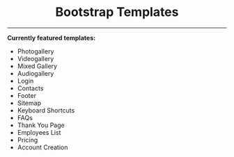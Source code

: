 <center><h1>Bootstrap Templates</h1></center>
<hr>
<strong>Currently featured templates:</strong><br>
<ul>
  <li>Photogallery</li>
  <li>Videogallery</li>
  <li>Mixed Gallery</li>
  <li>Audiogallery</li>
  <li>Login</li>
  <li>Contacts</li>
  <li>Footer</li>
  <li>Sitemap</li>
  <li>Keyboard Shortcuts</li>
  <li>FAQs</li>
  <li>Thank You Page</li>
  <li>Employees List</li>
  <li>Pricing</li>
  <li>Account Creation</li>
</ul>
